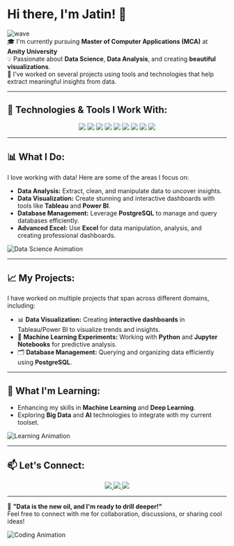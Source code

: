 # Hi there, I'm Jatin! 👋

![wave](https://media.giphy.com/media/hvRJCLFzcasrR4ia7z/giphy.gif)  
🎓 I'm currently pursuing **Master of Computer Applications (MCA)** at **Amity University**  
💡 Passionate about **Data Science**, **Data Analysis**, and creating **beautiful visualizations**.  
🔧 I've worked on several projects using tools and technologies that help extract meaningful insights from data.

---

## 🚀 Technologies & Tools I Work With:
<p align="center">
  <img src="[https://img.shields.io/badge/Python-3776AB?style=for-the-badge&logo=python&logoColor=white](https://user-images.githubusercontent.com/25181517/183423507-c056a6f9-1ba8-4312-a350-19bcbc5a8697.png)" />
  <img src="[https://img.shields.io/badge/Numpy-013243?style=for-the-badge&logo=numpy&logoColor=white](https://github.com/marwin1991/profile-technology-icons/assets/76012086/4ec200c2-acdf-4c42-b419-cd49cba3d09f)" />
  <img src="[https://img.shields.io/badge/Pandas-150458?style=for-the-badge&logo=pandas&logoColor=white](https://github.com/marwin1991/profile-technology-icons/assets/76012086/24b02d77-2f28-43c7-b5d6-e15e3395851b)" />
  <img src="https://matplotlib.org/stable/_static/logo_dark.svg" />
  <img src="https://img.shields.io/badge/Seaborn-3776AB?style=for-the-badge&logo=python&logoColor=white" />
  <img src="https://img.shields.io/badge/PostgreSQL-316192?style=for-the-badge&logo=postgresql&logoColor=white" />
  <img src="https://img.shields.io/badge/Tableau-E97627?style=for-the-badge&logo=tableau&logoColor=white" />
  <img src="https://img.shields.io/badge/PowerBI-F2C811?style=for-the-badge&logo=powerbi&logoColor=black" />
  <img src="https://img.shields.io/badge/Excel-217346?style=for-the-badge&logo=microsoft-excel&logoColor=white" />
</p>

---

## 📊 What I Do:
I love working with data! Here are some of the areas I focus on:

- **Data Analysis:** Extract, clean, and manipulate data to uncover insights.
- **Data Visualization:** Create stunning and interactive dashboards with tools like **Tableau** and **Power BI**.
- **Database Management:** Leverage **PostgreSQL** to manage and query databases efficiently.
- **Advanced Excel:** Use **Excel** for data manipulation, analysis, and creating professional dashboards.

![Data Science Animation](https://media.giphy.com/media/iIqmM5tTjmpOB9mpbn/giphy.gif)

---

## 📈 My Projects:
I have worked on multiple projects that span across different domains, including:

- 📊 **Data Visualization:** Creating **interactive dashboards** in Tableau/Power BI to visualize trends and insights.
- 🧠 **Machine Learning Experiments:** Working with **Python** and **Jupyter Notebooks** for predictive analysis.
- 🗂 **Database Management:** Querying and organizing data efficiently using **PostgreSQL**.

---

## 🌱 What I'm Learning:
- Enhancing my skills in **Machine Learning** and **Deep Learning**.
- Exploring **Big Data** and **AI** technologies to integrate with my current toolset.

![Learning Animation](https://media.giphy.com/media/fwbZnTftCXVocKzfxR/giphy.gif)

---

## 📫 Let's Connect:
<p align="center">
  <a href="https://www.linkedin.com/in/yourprofile">
    <img src="https://img.shields.io/badge/LinkedIn-%230077B5.svg?style=for-the-badge&logo=linkedin&logoColor=white" />
  </a>
  <a href="https://twitter.com/yourprofile">
    <img src="https://img.shields.io/badge/Twitter-%231DA1F2.svg?style=for-the-badge&logo=twitter&logoColor=white" />
  </a>
  <a href="mailto:youremail@example.com">
    <img src="https://img.shields.io/badge/Email-%23D14836.svg?style=for-the-badge&logo=gmail&logoColor=white" />
  </a>
</p>

---

💬 **"Data is the new oil, and I'm ready to drill deeper!"**  
Feel free to connect with me for collaboration, discussions, or sharing cool ideas!

![Coding Animation](https://media.giphy.com/media/L8K62iTDkzGX6/giphy.gif)
